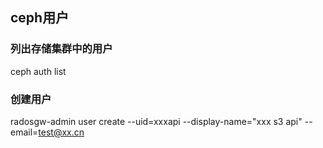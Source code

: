 ## ceph用户
### 列出存储集群中的用户
ceph auth list

### 创建用户
radosgw-admin user create --uid=xxxapi --display-name="xxx s3 api" --email=test@xx.cn

